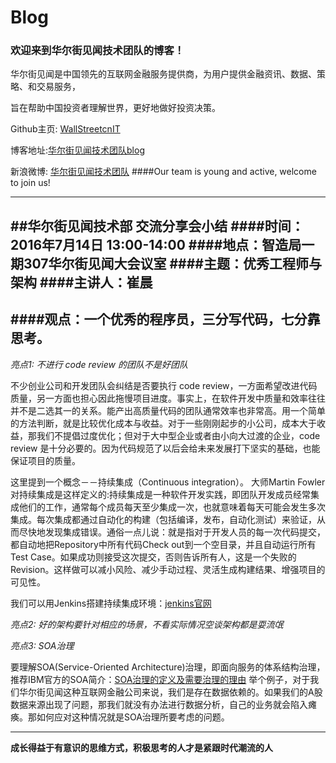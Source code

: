 # Blog
### 欢迎来到华尔街见闻技术团队的博客！
华尔街见闻是中国领先的互联网金融服务提供商，为用户提供金融资讯、数据、策略、和交易服务，

旨在帮助中国投资者理解世界，更好地做好投资决策。

Github主页: [WallStreetcnIT](https://github.com/WallStreetcnIT/ "Title")

博客地址:[华尔街见闻技术团队blog](https://wallstreetcnit.github.io/"Title")

新浪微博: [华尔街见闻技术团队](http://weibo.com/5977281147/profile?topnav=1&wvr=6/ "Title")
####Our team is young and active, welcome to join us!


---
##华尔街见闻技术部 交流分享会小结
####时间：2016年7月14日 13:00-14:00
####地点：智造局一期307华尔街见闻大会议室
####主题：优秀工程师与架构
####主讲人：崔晨 
---
####**观点：一个优秀的程序员，三分写代码，七分靠思考。**
---
_亮点1: 不进行 code review 的团队不是好团队_

不少创业公司和开发团队会纠结是否要执行 code review，一方面希望改进代码质量，另一方面也担心因此拖慢项目进度。事实上，在软件开发中质量和效率往往并不是二选其一的关系。能产出高质量代码的团队通常效率也非常高。用一个简单的方法判断，就是比较优化成本与收益。对于一些刚刚起步的小公司，成本大于收益，那我们不提倡过度优化；但对于大中型企业或者由小向大过渡的企业，code review 是十分必要的。因为代码规范了以后会给未来发展打下坚实的基础，也能保证项目的质量。

这里提到一个概念－－持续集成（Continuous integration）。
大师Martin Fowler对持续集成是这样定义的:持续集成是一种软件开发实践，即团队开发成员经常集成他们的工作，通常每个成员每天至少集成一次，也就意味着每天可能会发生多次集成。每次集成都通过自动化的构建（包括编译，发布，自动化测试）来验证，从而尽快地发现集成错误。通俗一点儿说：就是指对于开发人员的每一次代码提交，都自动地把Repository中所有代码Check out到一个空目录，并且自动运行所有Test Case。如果成功则接受这次提交，否则告诉所有人，这是一个失败的Revision。这样做可以减小风险、减少手动过程、灵活生成构建结果、增强项目的可见性。

我们可以用Jenkins搭建持续集成环境：[jenkins官网](https://jenkins.io/index.html "Title") 
 
_亮点2: 好的架构要针对相应的场景，不看实际情况空谈架构都是耍流氓_

_亮点3: SOA治理_

要理解SOA(Service-Oriented Architecture)治理，即面向服务的体系结构治理，推荐IBM官方的SOA简介：[SOA治理的定义及需要治理的理由](http://www.ibm.com/developerworks/cn/webservices/ar-servgov/ "Title") 
举个例子，对于我们华尔街见闻这种互联网金融公司来说，我们是存在数据依赖的。如果我们的A股数据来源出现了问题，那我们就没有办法进行数据分析，自己的业务就会陷入瘫痪。那如何应对这种情况就是SOA治理所要考虑的问题。

---
**成长得益于有意识的思维方式，积极思考的人才是紧跟时代潮流的人**
